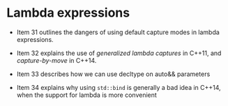 # Lambda expressions

- Item 31 outlines the dangers of using default capture modes in lambda expressions.

- Item 32 explains the use of *generalized lambda captures* in C++11, and *capture-by-move* in C++14.

- Item 33 describes how we can use decltype on auto&& parameters

- Item 34 explains why using `std::bind` is generally a bad idea in C++14, when the support for lambda is more convenient
